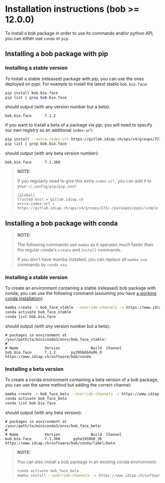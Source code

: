 # Installation instructions (bob >= 12.0.0)

To install a bob package in order to use its commands and/or python API, you can either
use `conda` or `pip`.

## Installing a bob package with pip

### Installing a stable version

To install a stable (released) package with pip, you can use the ones deployed on pypi.
For example to install the latest stable `bob.bio.face`:

``` sh
pip install bob.bio.face
pip list | grep bob.bio.face
```

should output (with any version number but a beta):

``` text
bob.bio.face      7.1.2
```

If you want to install a beta of a package via pip, you will need to specify our own
registry as an additional `index-url`:

``` sh
pip install --extra-index-url https://gitlab.idiap.ch/api/v4/groups/373/-/packages/pypi/simple bob.bio.face
pip list | grep bob.bio.face
```

should output (with any beta version number):

``` text
bob.bio.face      7.1.3b0
```
> **NOTE:**
>
> If you regularly need to give this extra `index-url`, you can add it to your
> `~/.config/pip/pip.conf`:
>
> ``` text
> [global]
> trusted-host = gitlab.idiap.ch
> extra-index-url = https://gitlab.idiap.ch/api/v4/groups/373/-/packages/pypi/simple
> ```

## Installing a bob package with conda


> **NOTE:**
>
> The following commands use `mamba` as it operates much faster than the regular conda's
> `create` and `install` commands.
>
> If you don't have mamba installed, you can replace all `mamba xxx` commands by
> `conda xxx`.

### Installing a stable version

To create an environment containing a stable (released) bob package with conda, you can
use the following command (assuming you have
[a working conda installation](https://docs.conda.io/projects/conda/en/latest/user-guide/install/index.html#regular-installation)):

``` sh
mamba create -n bob_face_stable --override-channels -c https://www.idiap.ch/software/bob/conda -c conda-forge -c defaults bob.bio.face
conda activate bob_face_stable
conda list bob.bio.face
```

should output (with any version number but a beta):

``` text
# packages in environment at /your/path/to/miniconda3/envs/bob_face_stable:
#
# Name            Version              Build  Channel
bob.bio.face      7.1.2       py39hb6b4a9b_0  https://www.idiap.ch/software/bob/conda
```

### Installing a beta version

To create a conda environment containing a beta version of a bob package, you can use
the same method but adding the correct channel:

``` sh
mamba create -n bob_face_beta --override-channels -c https://www.idiap.ch/software/bob/conda/label/beta -c conda-forge -c defaults bob.bio.face
conda activate bob_face_beta
conda list bob.bio.face
```

should output (with any beta version):

``` text
# packages in environment at /your/path/to/miniconda3/envs/bob_face_beta:
#
# Name            Version              Build  Channel
bob.bio.face      7.1.3b0      pyhe1939b0_36  https://www.idiap.ch/software/bob/conda/label/beta
```

> **NOTE:**
>
> You can also install a bob package in an existing conda environment:
>
> ``` sh
> conda activate bob_face_beta
> mamba install --override-channels -c https://www.idiap.ch/software/bob/conda/label/beta -c conda-forge -c defaults bob.pad.face
> ```
